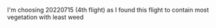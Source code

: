 I'm choosing 20220715 (4th flight) as I found this flight to contain most vegetation with least weed